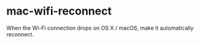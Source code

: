 # mac-wifi-reconnect
When the Wi-Fi connection drops on OS X / macOS, make it automatically reconnect.
